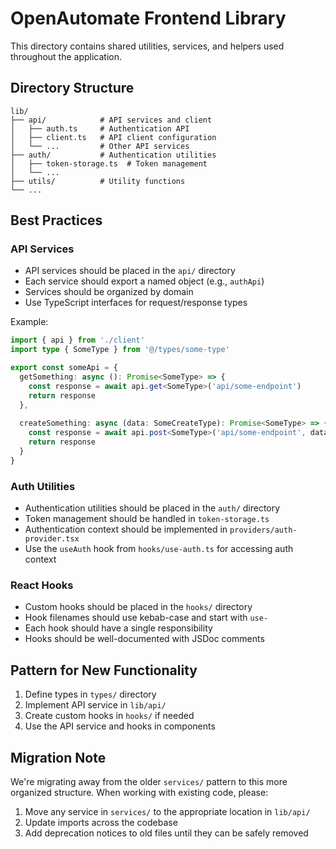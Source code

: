 # OpenAutomate Frontend Library

This directory contains shared utilities, services, and helpers used throughout the application.

## Directory Structure

```
lib/
├── api/            # API services and client
│   ├── auth.ts     # Authentication API
│   ├── client.ts   # API client configuration
│   └── ...         # Other API services
├── auth/           # Authentication utilities
│   ├── token-storage.ts  # Token management
│   └── ...
├── utils/          # Utility functions
└── ...
```

## Best Practices

### API Services

- API services should be placed in the `api/` directory
- Each service should export a named object (e.g., `authApi`)
- Services should be organized by domain
- Use TypeScript interfaces for request/response types

Example:

```typescript
import { api } from './client'
import type { SomeType } from '@/types/some-type'

export const someApi = {
  getSomething: async (): Promise<SomeType> => {
    const response = await api.get<SomeType>('api/some-endpoint')
    return response
  },
  
  createSomething: async (data: SomeCreateType): Promise<SomeType> => {
    const response = await api.post<SomeType>('api/some-endpoint', data)
    return response
  }
}
```

### Auth Utilities

- Authentication utilities should be placed in the `auth/` directory
- Token management should be handled in `token-storage.ts`
- Authentication context should be implemented in `providers/auth-provider.tsx`
- Use the `useAuth` hook from `hooks/use-auth.ts` for accessing auth context

### React Hooks

- Custom hooks should be placed in the `hooks/` directory
- Hook filenames should use kebab-case and start with `use-`
- Each hook should have a single responsibility
- Hooks should be well-documented with JSDoc comments

## Pattern for New Functionality

1. Define types in `types/` directory
2. Implement API service in `lib/api/`
3. Create custom hooks in `hooks/` if needed
4. Use the API service and hooks in components

## Migration Note

We're migrating away from the older `services/` pattern to this more organized structure.
When working with existing code, please:

1. Move any service in `services/` to the appropriate location in `lib/api/`
2. Update imports across the codebase
3. Add deprecation notices to old files until they can be safely removed 